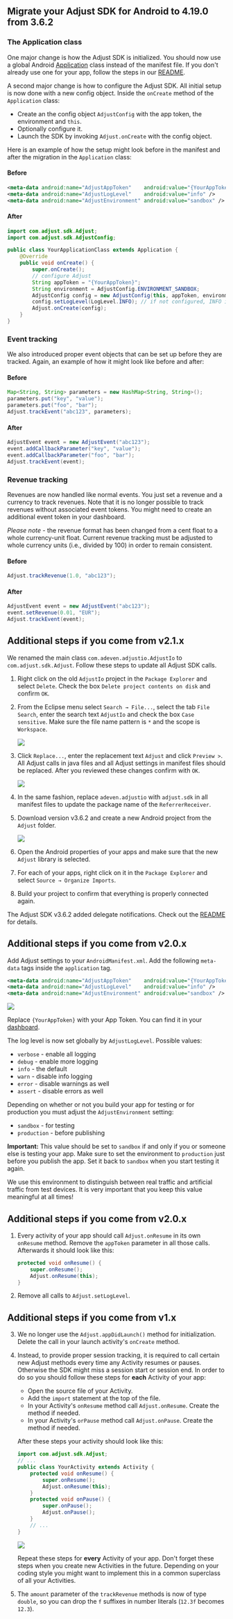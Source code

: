 ## Migrate your Adjust SDK for Android to 4.19.0 from 3.6.2

### The Application class

One major change is how the Adjust SDK is initialized. You should now use a global Android [Application][android-application] class instead of the manifest file. If you don't already use one for your app, follow the steps in our [README][basic-setup].

A second major change is how to configure the Adjust SDK. All initial setup is now done with a new config object. Inside the `onCreate` method of the `Application` class:

- Create an the config object `AdjustConfig` with the app token, the environment and `this`.
- Optionally configure it.
- Launch the SDK by invoking `Adjust.onCreate` with the config object.

Here is an example of how the setup might look before in the manifest and after the migration in the `Application` class:

#### Before

```xml
<meta-data android:name="AdjustAppToken"    android:value="{YourAppToken}" />
<meta-data android:name="AdjustLogLevel"    android:value="info" />
<meta-data android:name="AdjustEnvironment" android:value="sandbox" />
```

#### After

```java
import com.adjust.sdk.Adjust;
import com.adjust.sdk.AdjustConfig;

public class YourApplicationClass extends Application {
    @Override
    public void onCreate() {
        super.onCreate();
        // configure Adjust
        String appToken = "{YourAppToken}";
        String environment = AdjustConfig.ENVIRONMENT_SANDBOX;
        AdjustConfig config = new AdjustConfig(this, appToken, environment);
        config.setLogLevel(LogLevel.INFO); // if not configured, INFO is used by default.
        Adjust.onCreate(config);
    }
}
```

### Event tracking

We also introduced proper event objects that can be set up before they are tracked. Again, an example of how it might look like before and after:

#### Before

```java
Map<String, String> parameters = new HashMap<String, String>();
parameters.put("key", "value");
parameters.put("foo", "bar");
Adjust.trackEvent("abc123", parameters);
```

#### After

```java
AdjustEvent event = new AdjustEvent("abc123");
event.addCallbackParameter("key", "value");
event.addCallbackParameter("foo", "bar");
Adjust.trackEvent(event);
```

### Revenue tracking

Revenues are now handled like normal events. You just set a revenue and a currency to track revenues. Note that it is no longer possible to track revenues without associated event tokens. You might need to create an additional event token in your dashboard.

*Please note* - the revenue format has been changed from a cent float to a whole currency-unit float. Current revenue tracking must be adjusted to whole currency units (i.e., divided by 100) in order to remain consistent.

#### Before

```java
Adjust.trackRevenue(1.0, "abc123");
```

#### After

```java
AdjustEvent event = new AdjustEvent("abc123");
event.setRevenue(0.01, "EUR");
Adjust.trackEvent(event);
```

## Additional steps if you come from v2.1.x

We renamed the main class `com.adeven.adjustio.AdjustIo` to `com.adjust.sdk.Adjust`. Follow these steps to update all Adjust SDK calls.

1. Right click on the old `AdjustIo` project in the `Package Explorer` and select `Delete`. Check the box `Delete project contents on disk` and confirm `OK`.

2. From the Eclipse menu select `Search → File...`, select the tab `File Search`, enter the search text `AdjustIo` and check the box `Case sensitive`. Make sure the file name pattern is `*` and the scope is `Workspace`.

   ![][search]

3. Click `Replace...`, enter the replacement text `Adjust` and click `Preview >`. All Adjust calls in java files and all Adjust settings in manifest files should be replaced. After you reviewed these changes confirm with `OK`.

   ![][replace]

4. In the same fashion, replace `adeven.adjustio` with `adjust.sdk` in all manifest files to update the package name of the `ReferrerReceiver`.

5. Download version v3.6.2 and create a new Android project from the `Adjust` folder.

    ![][import]

6. Open the Android properties of your apps and make sure that the new `Adjust` library is selected.

7. For each of your apps, right click on it in the `Package Explorer` and select `Source → Organize Imports`.

8. Build your project to confirm that everything is properly connected again.

The Adjust SDK v3.6.2 added delegate notifications. Check out the [README] for details.

## Additional steps if you come from v2.0.x

Add Adjust settings to your `AndroidManifest.xml`. Add the following `meta-data` tags inside the `application` tag.

```xml
<meta-data android:name="AdjustAppToken"    android:value="{YourAppToken}" />
<meta-data android:name="AdjustLogLevel"    android:value="info" />
<meta-data android:name="AdjustEnvironment" android:value="sandbox" /> <!-- TODO: change to 'production' -->
```

![][settings]

Replace `{YourAppToken}` with your App Token. You can find it in your [dashboard].

The log level is now set globally by `AdjustLogLevel`. Possible values:

- `verbose` - enable all logging
- `debug` - enable more logging
- `info` - the default
- `warn` - disable info logging
- `error` - disable warnings as well
- `assert` - disable errors as well

Depending on whether or not you build your app for testing or for production you must adjust the `AdjustEnvironment` setting:

- `sandbox` - for testing
- `production` - before publishing

**Important:** This value should be set to `sandbox` if and only if you or someone else is testing your app. Make sure to set the environment to `production` just before you publish the app. Set it back to `sandbox` when you start testing it again.

We use this environment to distinguish between real traffic and artificial traffic from test devices. It is very important that you keep this value meaningful at all times!

## Additional steps if you come from v2.0.x

1. Every activity of your app should call `Adjust.onResume` in its own `onResume` method. Remove the `appToken` parameter in all those calls. Afterwards it should look like this:

    ```java
    protected void onResume() {
        super.onResume();
        Adjust.onResume(this);
    }
    ```

2. Remove all calls to `Adjust.setLogLevel`.

## Additional steps if you come from v1.x

3. We no longer use the `Adjust.appDidLaunch()` method for initialization. Delete the call in your launch activity's `onCreate` method.

4. Instead, to provide proper session tracking, it is required to call certain new Adjust methods every time any Activity resumes or pauses. Otherwise the SDK might miss a session start or session end. In order to do so you should follow these steps for **each** Activity of your app:

   - Open the source file of your Activity.
   - Add the `import` statement at the top of the file.
   - In your Activity's `onResume` method call `Adjust.onResume`. Create the method if needed.
   - In your Activity's `orPause` method call `Adjust.onPause`. Create the method if needed.

    After these steps your activity should look like this:

    ```java
    import com.adjust.sdk.Adjust;
    // ...
    public class YourActivity extends Activity {
        protected void onResume() {
            super.onResume();
            Adjust.onResume(this);
        }
        protected void onPause() {
            super.onPause();
            Adjust.onPause();
        }
        // ...
    }
    ```

    ![][activity]

    Repeat these steps for **every** Activity of your app. Don't forget these steps when you create new Activities in the future. Depending on your coding style you might want to implement this in a common superclass of all your Activities.

5. The `amount` parameter of the `trackRevenue` methods is now of type `double`, so you can drop the `f` suffixes in number literals (`12.3f` becomes `12.3`).

[README]:               ../../../README.md
[dashboard]:            https://adjust.com
[basic-setup]:          ../../../README.md#qs-basic-setup
[application_name]:     http://developer.android.com/guide/topics/manifest/application-element.html#nm
[android-application]:  http://developer.android.com/reference/android/app/Application.html

[search]: https://raw.github.com/adjust/adjust_sdk/master/Resources/android/search.png
[import]: https://raw.github.com/adjust/adjust_sdk/master/Resources/android/import2.png
[replace]: https://raw.github.com/adjust/adjust_sdk/master/Resources/android/replace.png
[activity]: https://raw.github.com/adjust/adjust_sdk/master/Resources/android/activity4.png
[settings]: https://raw.github.com/adjust/adjust_sdk/master/Resources/android/settings.png
